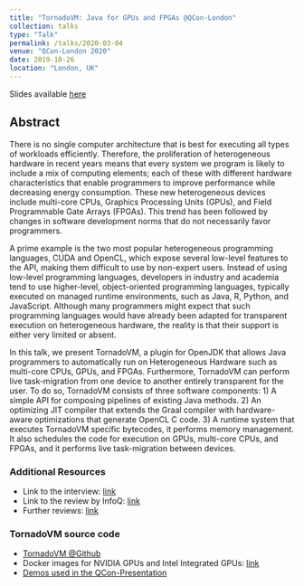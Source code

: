 ```yaml
---
title: "TornadoVM: Java for GPUs and FPGAs @QCon-London"
collection: talks
type: "Talk"
permalink: /talks/2020-03-04
venue: "QCon-London 2020"
date: 2019-10-26
location: "London, UK"
---
```


Slides available [here](https://github.com/jjfumero/jjfumero.github.io/blob/master/files/QCON2020-TornadoVM.pdf)


## Abstract

There is no single computer architecture that is best for executing all types of workloads efficiently. Therefore, the proliferation of heterogeneous hardware in recent years means that every system we program is likely to include a mix of computing elements; each of these with different hardware characteristics that enable programmers to improve performance while decreasing energy consumption. These new heterogeneous devices include multi-core CPUs, Graphics Processing Units (GPUs), and Field Programmable Gate Arrays (FPGAs). This trend has been followed by changes in software development norms that do not necessarily favor programmers.

A prime example is the two most popular heterogeneous programming languages, CUDA and OpenCL, which expose several low-level features to the API, making them difficult to use by non-expert users. Instead of using low-level programming languages, developers in industry and academia tend to use higher-level, object-oriented programming languages, typically executed on managed runtime environments, such as Java, R, Python, and JavaScript. Although many programmers might expect that such programming languages would have already been adapted for transparent execution on heterogeneous hardware, the reality is that their support is either very limited or absent.

In this talk, we present TornadoVM, a plugin for OpenJDK that allows Java programmers to automatically run on Heterogeneous Hardware such as multi-core CPUs, GPUs, and FPGAs. Furthermore, TornadoVM can perform live task-migration from one device to another entirely transparent for the user. To do so, TornadoVM consists of three software components: 1) A simple API for composing pipelines of existing Java methods. 2) An optimizing JIT compiler that extends the Graal compiler with hardware-aware optimizations that generate OpenCL C code. 3) A runtime system that executes TornadoVM specific bytecodes, it performs memory management. It also schedules the code for execution on GPUs, multi-core CPUs, and FPGAs, and it performs live task-migration between devices.


### Additional Resources

* Link to the interview: [link](https://qconlondon.com/london2020/presentation/tornadovm-and-compiling-languages-gpu-and-other-architectures)
* Link to the review by InfoQ: [link](https://www.infoq.com/news/2020/03/TornadoVM-QCon-London/)
* Further reviews: [link](http://blog.thestateofme.com/2020/03/10/further-thoughts-on-tornadovm/)


### TornadoVM source code

* [TornadoVM @Github](https://github.com/beehive-lab/TornadoVM)
* Docker images for NVIDIA GPUs and Intel Integrated GPUs: [link](https://github.com/beehive-lab/docker-tornado)
* [Demos used in the QCon-Presentation](https://github.com/jjfumero/qconlondon2020-tornadovm)